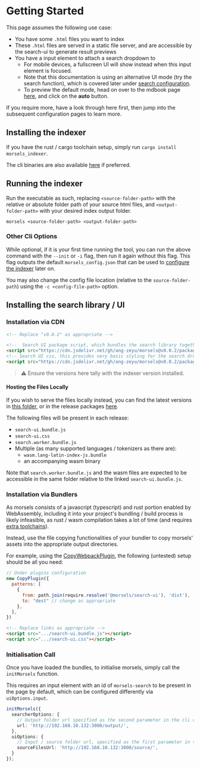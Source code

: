 # Getting Started

This page assumes the following use case:
- You have some `.html` files you want to index
- These `.html` files are served in a static file server, and are accessible by the search-ui to generate result previews
- You have a input element to attach a search dropdown to
  - For mobile devices, a fullscreen UI will show instead when this input element is focused.
  - Note that this documentation is using an alternative UI mode (try the search function), which is covered later under [search configuration](./search_configuration.md#ui-mode).
  - To preview the default mode, head on over to the mdbook page [here](./getting_started_mdbook.md#preview), and click on the **auto** button.

If you require more, have a look through here first, then jump into the subsequent configuration pages to learn more.

## Installing the indexer

If you have the rust / cargo toolchain setup, simply run `cargo install morsels_indexer`.

The cli binaries are also available [here](https://github.com/ang-zeyu/morsels/releases) if preferred.


## Running the indexer

Run the executable as such, replacing `<source-folder-path>` with the relative or absolute folder path of your source html files, and `<output-folder-path>` with your desired index output folder.

```
morsels <source-folder-path> <output-folder-path>
```

### Other Cli Options

While optional, if it is your first time running the tool, you can run the above command with the `--init` or `-i` flag, then run it again without this flag.
This flag outputs the default `morsels_config.json` that can be used to [configure the indexer](./indexing_configuration.md) later on.

You may also change the config file location (relative to the `source-folder-path`) using the `-c <config-file-path>` option.


## Installing the search library / UI

### Installation via CDN

```html
<!-- Replace "v0.0.2" as appropriate -->

<!--  Search UI package script, which bundles the search library together with it -->
<script src="https://cdn.jsdelivr.net/gh/ang-zeyu/morsels@v0.0.2/packages/search-ui/dist/search-ui.bundle.js"></script>
<!-- Search UI css, this provides very basic styling for the search dropdown, and can be omitted if desired -->
<script src="https://cdn.jsdelivr.net/gh/ang-zeyu/morsels@v0.0.2/packages/search-ui/dist/search-ui.css"></script>
```

> ⚠️ Ensure the versions here tally with the indexer version installed.

#### Hosting the Files Locally

If you wish to serve the files locally instead, you can find the latest versions in [this folder](https://github.com/ang-zeyu/morsels/tree/main/packages/search-ui/dist), or in the release packages [here](https://github.com/ang-zeyu/morsels/releases).

The following files will be present in each release:

- `search-ui.bundle.js`
- `search-ui.css`
- `search.worker.bundle.js`
- Multiple (as many supported languages / tokenizers as there are):
  - `wasm.lang-latin-index-js.bundle`
  - an accompanying wasm binary

Note that `search.worker.bundle.js` and the wasm files are expected to be accessible in the same folder relative to the linked `search-ui.bundle.js`.

### Installation via Bundlers

As morsels consists of a javascript (typescript) and rust portion enabled by WebAssembly, including it into your project's bundling / build process is likely infeasible, as rust / wasm compilation takes a lot of time (and requires [extra toolchains](./developers_setting_up.md)).

Instead, use the file copying functionalities of your bundler to copy morsels' assets into the appropriate output directories.


For example, using the [CopyWebpackPlugin](https://webpack.js.org/plugins/copy-webpack-plugin/), the following (untested) setup should be all you need:

```js
// Under plugins configuration
new CopyPlugin({
  patterns: [
    {
      from: path.join(require.resolve('@morsels/search-ui'), 'dist'),
      to: "dest" // change as appropriate
    },
  ],
})
```


```html
<!-- Replace links as appropriate -->
<script src=".../search-ui.bundle.js"></script>
<script src=".../search-ui.css"></script>
```

### Initialisation Call

Once you have loaded the bundles, to initialise morsels, simply call the `initMorsels` function.

This requires an input element with an id of `morsels-search` to be present in the page by default, which can be configured differently via `uiOptions.input`.

```ts
initMorsels({
  searcherOptions: {
    // Output folder url specified as the second parameter in the cli command
    url: 'http://192.168.10.132:3000/output/',
  },
  uiOptions: {
    // Input / source folder url, specified as the first parameter in the cli command
    sourceFilesUrl: 'http://192.168.10.132:3000/source/',
  }
});
```
